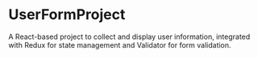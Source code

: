 # UserFormProject
A React-based project to collect and display user information, integrated with Redux for state management and Validator for form validation.
